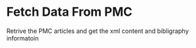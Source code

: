 # Fetch Data From PMC
Retrive the PMC articles and get the xml content  and bibligraphy informatoin
